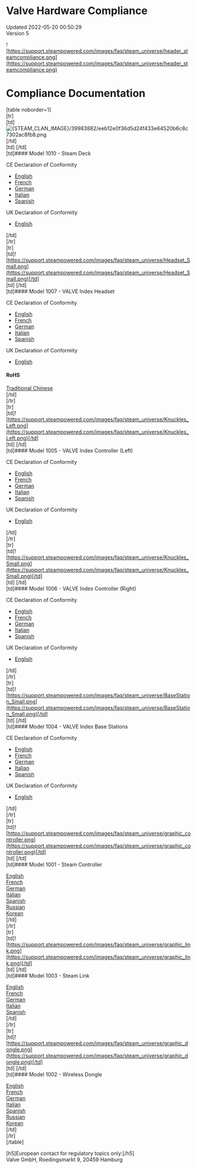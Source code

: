 # Valve Hardware Compliance
Updated 2022-05-20 00:50:29  
Version 5  

![https://support.steampowered.com/images/faq/steam_universe/header_steamcompliance.png](https://support.steampowered.com/images/faq/steam_universe/header_steamcompliance.png)  
  
# Compliance Documentation
  
  
  
[table noborder=1]  
 [tr]  
 [td]![{STEAM_CLAN_IMAGE}/39983882/eeb12e0f36d5d24f433e64520b6c8c7302ac8fb8.png]({STEAM_CLAN_IMAGE}/39983882/eeb12e0f36d5d24f433e64520b6c8c7302ac8fb8.png)[/td]  
[td]   [/td]  
 [td]#### Model 1010 - Steam Deck
  
    
 CE Declaration of Conformity  
  
* [English](https://support.steampowered.com/images/manuals/steam_deck/Steam%20Deck%201010_DoC_CE_ENG.pdf)
* [French](https://support.steampowered.com/images/manuals/steam_deck/Steam%20Deck%201010_DoC_CE_FRE.pdf)
* [German](https://support.steampowered.com/images/manuals/steam_deck/Steam%20Deck%201010_DoC_CE_GER.pdf)
* [Italian](https://support.steampowered.com/images/manuals/steam_deck/Steam%20Deck%201010_DoC_CE_ITA.pdf)
* [Spanish](https://support.steampowered.com/images/manuals/steam_deck/Steam%20Deck%201010_DoC_CE_SPA.pdf)
  
 UK Declaration of Conformity  
  
* [English](https://support.steampowered.com/images/manuals/steam_deck/Steam%20Deck%201010_DoC_UK.pdf)
  
[/td]  
 [/tr]  
 [tr]  
 [td]![https://support.steampowered.com/images/faq/steam_universe/Headset_Small.png](https://support.steampowered.com/images/faq/steam_universe/Headset_Small.png)[/td]  
[td]   [/td]  
 [td]#### Model 1007 - VALVE Index Headset
  
 CE Declaration of Conformity  
  
* [English](https://support.steampowered.com/images/manuals/index_headset/Compliance_Headset_ENG.pdf?v=20162709)
* [French](https://support.steampowered.com/images/manuals/index_headset/Compliance_Headset_FRE.pdf?v=20162709)
* [German](https://support.steampowered.com/images/manuals/index_headset/Compliance_Headset_GER.pdf?v=20162709)
* [Italian](https://support.steampowered.com/images/manuals/index_headset/Compliance_Headset_ITA.pdf?v=20162709)
* [Spanish](https://support.steampowered.com/images/manuals/index_headset/Compliance_Headset_SPA.pdf?v=20162709)
  
 UK Declaration of Conformity  
  
* [English](https://support.steampowered.com/images/manuals/steam_deck/UK%20DoC%20Valve%201007.pdf)
  
#### RoHS
  
[Traditional Chinese](https://support.steampowered.com/images/manuals/index_headset/Compliance_Headset_SCH.pdf?v=20162709)  
[/td]  
 [/tr]  
 [tr]  
 [td]![https://support.steampowered.com/images/faq/steam_universe/Knuckles_Left.png](https://support.steampowered.com/images/faq/steam_universe/Knuckles_Left.png)[/td]  
[td]   [/td]  
 [td]#### Model 1005 - VALVE Index Controller (Left)
  
 CE Declaration of Conformity  
  
* [English](https://support.steampowered.com/images/manuals/index_controllers/Compliance_KnuckleLeft_ENG.pdf?v=20162709)
* [French](https://support.steampowered.com/images/manuals/index_controllers/Compliance_KnuckleLeft_FRE.pdf?v=20162709)
* [German](https://support.steampowered.com/images/manuals/index_controllers/Compliance_KnuckleLeft_GER.pdf?v=20162709)
* [Italian](https://support.steampowered.com/images/manuals/index_controllers/Compliance_KnuckleLeft_ITA.pdf?v=20162709)
* [Spanish](https://support.steampowered.com/images/manuals/index_controllers/Compliance_KnuckleLeft_SPA.pdf?v=20162709)
  
 UK Declaration of Conformity  
  
* [English](https://support.steampowered.com/images/manuals/steam_deck/UK%20DoC%20Valve%201005.pdf)
  
[/td]  
 [/tr]  
 [tr]  
 [td]![https://support.steampowered.com/images/faq/steam_universe/Knuckles_Small.png](https://support.steampowered.com/images/faq/steam_universe/Knuckles_Small.png)[/td]  
 [td]   [/td]  
 [td]#### Model 1006 - VALVE Index Controller (Right)
  
 CE Declaration of Conformity  
  
* [English](https://support.steampowered.com/images/manuals/index_controllers/Compliance_KnuckleRight_ENG.pdf?v=20162709)
* [French](https://support.steampowered.com/images/manuals/index_controllers/Compliance_KnuckleRight_FRE.pdf?v=20162709)
* [German](https://support.steampowered.com/images/manuals/index_controllers/Compliance_KnuckleRight_GER.pdf?v=20162709)
* [Italian](https://support.steampowered.com/images/manuals/index_controllers/Compliance_KnuckleRight_ITA.pdf?v=20162709)
* [Spanish](https://support.steampowered.com/images/manuals/index_controllers/Compliance_KnuckleRight_SPA.pdf?v=20162709)
  
 UK Declaration of Conformity  
  
* [English](https://support.steampowered.com/images/manuals/steam_deck/UK%20DoC%20Valve%201006.pdf)
  
[/td]  
 [/tr]  
 [tr]  
 [td]![https://support.steampowered.com/images/faq/steam_universe/BaseStation_Small.png](https://support.steampowered.com/images/faq/steam_universe/BaseStation_Small.png)[/td]  
 [td]   [/td]  
 [td]#### Model 1004 - VALVE Index Base Stations
  
 CE Declaration of Conformity  
  
* [English](https://support.steampowered.com/images/manuals/index_base/Compliance_BaseStation_ENG.pdf?v=20162709)
* [French](https://support.steampowered.com/images/manuals/index_base/Compliance_BaseStation_FRE.pdf?v=20162709)
* [German](https://support.steampowered.com/images/manuals/index_base/Compliance_BaseStation_GER.pdf?v=20162709)
* [Italian](https://support.steampowered.com/images/manuals/index_base/Compliance_BaseStation_ITA.pdf?v=20162709)
* [Spanish](https://support.steampowered.com/images/manuals/index_base/Compliance_BaseStation_SPA.pdf?v=20162709)
  
 UK Declaration of Conformity  
  
* [English](https://support.steampowered.com/images/manuals/steam_deck/UK%20DoC%20Valve%201004.pdf)
  
[/td]  
 [/tr]  
 [tr]  
 [td]![https://support.steampowered.com/images/faq/steam_universe/graphic_controller.png](https://support.steampowered.com/images/faq/steam_universe/graphic_controller.png)[/td]  
 [td]   [/td]  
 [td]#### Model 1001 - Steam Controller
  
    
[English](https://support.steampowered.com/images/manuals/steam_controller/Compliance_Controller_ENG.pdf?v=20162709)  
[French](https://support.steampowered.com/images/manuals/steam_controller/Compliance_Controller_FRE.pdf?v=20162709)  
[German](https://support.steampowered.com/images/manuals/steam_controller/Compliance_Controller_GER.pdf?v=20162709)  
[Italian](https://support.steampowered.com/images/manuals/steam_controller/Compliance_Controller_ITA.pdf?v=20162709)  
[Spanish](https://support.steampowered.com/images/manuals/steam_controller/Compliance_Controller_SPA.pdf?v=20162709)  
[Russian](https://support.steampowered.com/images/manuals/steam_controller/Compliance_Controller_RUS.pdf?v=20162709)  
[Korean](https://support.steampowered.com/images/manuals/steam_controller/Compliance_Controller_KOR.pdf?v=20162709)  
[/td]  
 [/tr]  
 [tr]  
 [td]![https://support.steampowered.com/images/faq/steam_universe/graphic_link.png](https://support.steampowered.com/images/faq/steam_universe/graphic_link.png)[/td]  
 [td]   [/td]  
 [td]#### Model 1003 - Steam Link
  
[English](https://support.steampowered.com/images/manuals/steam_link/Compliance_Link_ENG.pdf?v=20162709)  
[French](https://support.steampowered.com/images/manuals/steam_link/Compliance_Link_FRE.pdf?v=20162709)  
[German](https://support.steampowered.com/images/manuals/steam_link/Compliance_Link_GER.pdf?v=20162709)  
[Italian](https://support.steampowered.com/images/manuals/steam_link/Compliance_Link_ITA.pdf?v=20162709)  
[Spanish](https://support.steampowered.com/images/manuals/steam_link/Compliance_Link_SPA.pdf?v=20162709)  
[/td]  
 [/tr]  
 [tr]  
 [td]![https://support.steampowered.com/images/faq/steam_universe/graphic_dongle.png](https://support.steampowered.com/images/faq/steam_universe/graphic_dongle.png)[/td]  
 [td]   [/td]  
 [td]#### Model 1002 - Wireless Dongle
  
[English](https://support.steampowered.com/images/manuals/steam_controller/Compliance_Dongle_ENG.pdf?v=20162709)  
[French](https://support.steampowered.com/images/manuals/steam_controller/Compliance_Dongle_FRE.pdf?v=20162709)  
[German](https://support.steampowered.com/images/manuals/steam_controller/Compliance_Dongle_GER.pdf?v=20162709)  
[Italian](https://support.steampowered.com/images/manuals/steam_controller/Compliance_Dongle_ITA.pdf?v=20162709)  
[Spanish](https://support.steampowered.com/images/manuals/steam_controller/Compliance_Dongle_SPA.pdf?v=20162709)  
[Russian](https://support.steampowered.com/images/manuals/steam_controller/Compliance_Dongle_RUS.pdf?v=20162709)  
[Korean](https://support.steampowered.com/images/manuals/steam_controller/Compliance_Dongle_KOR.pdf?v=20162709)  
[/td]  
 [/tr]  
[/table]  
  
  
[h5]European contact for regulatory topics only:[/h5]  
Valve GmbH, Roedingsmarkt 9, 20459 Hamburg